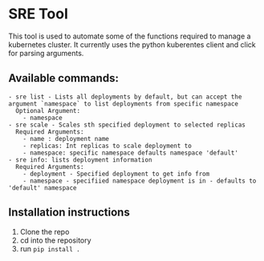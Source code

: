 # SRE Tool

This tool is used to automate some of the functions required to manage a kubernetes cluster. It currently uses the python kuberentes client and click for parsing arguments.

## Available commands:
    - sre list - Lists all deployments by default, but can accept the argument `namespace` to list deployments from specific namespace
      Optional Argument:
        - namespace
    - sre scale - Scales sth specified deployment to selected replicas
      Required Arguments:
        - name : deployment name
        - replicas: Int replicas to scale deployment to
        - namespace: specific namespace defaults namespace 'default'
    - sre info: lists deployment information
      Required Arguments:
        - deployment - Specified deployment to get info from
        - namespace - specifiied namespace deployment is in - defaults to 'default' namespace

## Installation instructions
  1. Clone the repo
  1. cd into the repository
  2. run `pip install .`
